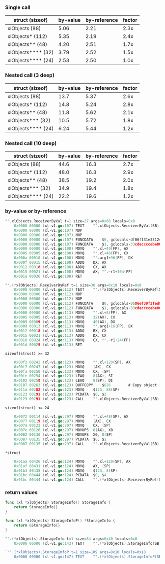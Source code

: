 
### Single call

| struct (sizeof) | by-value | by-reference | factor 
|----------------|----------|--------|------
| xlObjects (88) |     5.06 |   2.21 | 2.3x |
| xlObjects* (112) |     5.35 |   2.19 | 2.4x 
| xlObjects** (48) |     4.20 |   2.51 | 1.7x
| xlObjects**** (32) |     3.79 |   2.52 | 1.5x
| xlObjects**** (24) |     2.53 |   2.50 | 1.0x

### Nested call (3 deep)

| struct (sizeof) | by-value | by-reference | factor |
|----------------|----------|--------|-------
| xlObjects (88) |     13.7 |   5.37 | 2.6x | 
| xlObjects* (112) |    14.8 |   5.24 | 2.8x |
| xlObjects** (48) |     11.8 |   5.62 | 2.1x | 
| xlObjects*** (32) |   10.5 |   5.72 | 1.8x | 
| xlObjects**** (24) |     6.24 |   5.44 | 1.2x | 

### Nested call (10 deep)

| struct (sizeof) | by-value | by-reference | factor |
|----------------|----------|--------|-------
| xlObjects (88) |     44.6 |   16.3 | 2.7x | 
| xlObjects* (112) |   48.0 |   16.3 | 2.9x |
| xlObjects** (48) |   38.5 |   19.2 | 2.0x | 
| xlObjects*** (32) |   34.9 |   19.4 | 1.8x | 
| xlObjects**** (24) |   22.2 |   19.6 | 1.2x | 


### by-value or by-reference 


```go
"".xlObjects.ReceiverByVal t=1 size=27 args=0x68 locals=0x0
	0x0000 00000 (xl-v1.go:107)	TEXT	"".xlObjects.ReceiverByVal(SB), $0-104
	0x0000 00000 (xl-v1.go:107)	NOP
	0x0000 00000 (xl-v1.go:107)	NOP
	0x0000 00000 (xl-v1.go:107)	FUNCDATA	$0, gclocals·df06f131e3512499e9fcc113358547bf(SB)
	0x0000 00000 (xl-v1.go:107)	FUNCDATA	$1, gclocals·33cdeccccebe80329f1fdbee7f5874cb(SB)
	0x0000 00000 (xl-v1.go:108)	MOVQ	"".xl+40(FP), AX
	0x0005 00005 (xl-v1.go:108)	MOVQ	"".xl+48(FP), CX
	0x000a 00010 (xl-v1.go:108)	MOVQ	"".arg1+96(FP), DX
	0x000f 00015 (xl-v1.go:108)	ADDQ	DX, AX
	0x0012 00018 (xl-v1.go:108)	ADDQ	CX, AX
	0x0015 00021 (xl-v1.go:108)	MOVQ	AX, "".~r1+104(FP)
	0x001a 00026 (xl-v1.go:108)	RET
```

```go
"".(*xlObjects).ReceiverByRef t=1 size=30 args=0x18 locals=0x0
	0x0000 00000 (xl-v1.go:112)	TEXT	"".(*xlObjects).ReceiverByRef(SB), $0-24
	0x0000 00000 (xl-v1.go:112)	NOP
	0x0000 00000 (xl-v1.go:112)	NOP
	0x0000 00000 (xl-v1.go:112)	FUNCDATA	$0, gclocals·0b86ef39f3fed835f14ba5f4d7c62fa2(SB)
	0x0000 00000 (xl-v1.go:112)	FUNCDATA	$1, gclocals·33cdeccccebe80329f1fdbee7f5874cb(SB)
	0x0000 00000 (xl-v1.go:113)	MOVQ	"".xl+8(FP), AX
	0x0005 00005 (xl-v1.go:113)	MOVQ	32(AX), CX
	0x0009 00009 (xl-v1.go:113)	MOVQ	40(AX), DX
	0x000d 00013 (xl-v1.go:113)	MOVQ	"".arg1+16(FP), BX
	0x0012 00018 (xl-v1.go:113)	ADDQ	BX, CX
	0x0015 00021 (xl-v1.go:113)	ADDQ	DX, CX
	0x0018 00024 (xl-v1.go:113)	MOVQ	CX, "".~r1+24(FP)
	0x001d 00029 (xl-v1.go:113)	RET
```

`sizeof(struct) >= 32`
```go
	0x00f2 00242 (xl-v1.go:123)	MOVQ	"".xl+120(SP), AX
	0x00f7 00247 (xl-v1.go:123)	MOVQ	(AX), CX
	0x00fa 00250 (xl-v1.go:123)	MOVQ	CX, (SP)
	0x00fe 00254 (xl-v1.go:123)	LEAQ	8(AX), SI
	0x0102 00258 (xl-v1.go:123)	LEAQ	8(SP), DI
	0x0107 00263 (xl-v1.go:123)	DUFFCOPY	$826        # Copy object -- function call
	0x011a 00282 (xl-v1.go:123)	MOVQ	$123, 88(SP)
	0x0123 00291 (xl-v1.go:123)	PCDATA	$0, $2
	0x0123 00291 (xl-v1.go:123)	CALL	"".xlObjects.ReceiverByVal(SB)
```

`sizeof(struct) <= 24`
```go
	0x0072 00114 (xl-v1.go:297)	MOVQ	"".xl+48(SP), AX
	0x0077 00119 (xl-v1.go:297)	MOVQ	(AX), CX
	0x007a 00122 (xl-v1.go:297)	MOVQ	CX, (SP)
	0x007e 00126 (xl-v1.go:297)	MOVUPS	8(AX), X0
	0x0082 00130 (xl-v1.go:297)	MOVUPS	X0, 8(SP)
	0x0087 00135 (xl-v1.go:297)	PCDATA	$0, $1
	0x0087 00135 (xl-v1.go:297)	CALL	"".xlObjects.ReceiverByVal(SB)
```

`*struct`
```go
	0x01aa 00426 (xl-v1.go:124)	MOVQ	"".xl+120(SP), AX
	0x01af 00431 (xl-v1.go:124)	MOVQ	AX, (SP)
	0x01b3 00435 (xl-v1.go:124)	MOVQ	$123, 8(SP)
	0x01bc 00444 (xl-v1.go:124)	PCDATA	$0, $4
	0x01bc 00444 (xl-v1.go:124)	CALL	"".(*xlObjects).ReceiverByRef(SB)

```


### return values

```go
func (xl *xlObjects) StorageInfo() StorageInfo {
	return StorageInfo{}
}

func (xl *xlObjects) StorageInfoP() *StorageInfo {
	return &StorageInfo{}
}
```

```go
"".(*xlObjects).StorageInfo t=1 size=84 args=0x40 locals=0x0
	0x0000 00000 (xl-v1.go:143)	TEXT	"".(*xlObjects).StorageInfo(SB), $0-64
```

```go
`"".(*xlObjects).StorageInfoP t=1 size=109 args=0x10 locals=0x18
	0x0000 00000 (xl-v1.go:147)	TEXT	"".(*xlObjects).StorageInfoP(SB), $24-16
```

